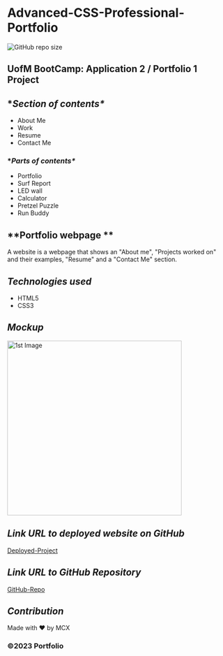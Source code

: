 
# Advanced-CSS-Professional-Portfolio

![GitHub repo size](https://img.shields.io/github/repo-size/Mcnoor/Challenge2-BC)

## UofM BootCamp: Application 2 / Portfolio 1 Project

## **Section of contents\**

- About Me
- Work
- Resume
- Contact Me

### **Parts of contents\**

- Portfolio
- Surf Report
- LED wall
- Calculator
- Pretzel Puzzle
- Run Buddy

## **Portfolio webpage **

A website is a webpage that shows an "About me", "Projects worked on" and their examples, "Resume" and a "Contact Me" section.

## **_Technologies used_**

- HTML5
- CSS3

## **_Mockup_**

<img width="400" alt=" 1st Image" src="https://raw.githubusercontent.com/MCXBootCampUMN/2-BootCamp-Advanced-CSS-Professional-Portfolio/main/img/CSS-Portfolio.png">



## **_Link URL to deployed website on GitHub_**
[Deployed-Project](https://maxamed-ncx.github.io/2-Advanced-CSS-Professional-Portfolio/)

## **_Link URL to GitHub Repository_**

[GitHub-Repo](https://github.com/Maxamed-NCX/2-Advanced-CSS-Professional-Portfolio.git)

## **_Contribution_**

Made with ❤️ by MCX

### ©️2023 Portfolio
